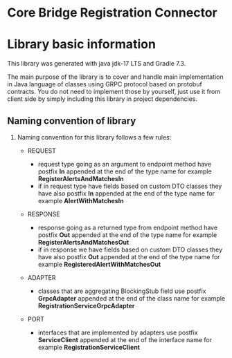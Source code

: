 # Core Bridge Registration Connector 

# Library basic information

This library was generated with java jdk-17 LTS and Gradle 7.3.

The main purpose of the library is to cover and handle main implementation in Java language of
classes using GRPC protocol based on protobuf contracts. You do not need to implement those by
yourself, just use it from client side by simply including this library in project dependencies.

## Naming convention of library

1. Naming convention for this library follows a few rules:

    - REQUEST
        - request type going as an argument to endpoint method have postfix **In** appended at the
          end of the type name for example **RegisterAlertsAndMatchesIn**
        - if in request type have fields based on custom DTO classes they have also postfix
          **In** appended at the end of the type name for example **AlertWithMatchesIn**

    - RESPONSE
        - response going as a returned type from endpoint method have postfix **Out** appended at
          the end of the type name for example **RegisterAlertsAndMatchesOut**
        - if in response we have fields based on custom DTO classes they have also postfix **Out**
          appended at the end of the type name for example **RegisteredAlertWithMatchesOut**

    - ADAPTER
        - classes that are aggregating BlockingStub field use postfix **GrpcAdapter**
          appended at the end of the class name for example **RegistrationServiceGrpcAdapter**

    - PORT
        - interfaces that are implemented by adapters use postfix **ServiceClient**
          appended at the end of the interface name for example **RegistrationServiceClient**
